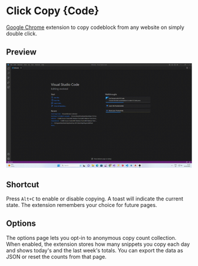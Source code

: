 # Click Copy {Code}

[Google Chrome](https://chrome.google.com/webstore/detail/click-copy-%7Bcode%7D/kjbnobdekbdpankopjnpjklfgklhcjeo) extension to copy codeblock from any website on simply double click. 

## Preview

![Preview of how plugin works](preview.gif)

## Shortcut

Press `Alt+C` to enable or disable copying. A toast will indicate the current state.
The extension remembers your choice for future pages.

## Options

The options page lets you opt-in to anonymous copy count collection. When enabled,
the extension stores how many snippets you copy each day and shows today's and
the last week's totals. You can export the data as JSON or reset the counts from
that page.
